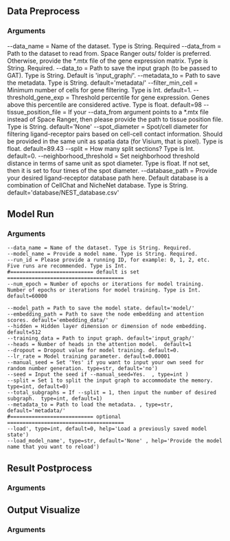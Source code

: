 ## Data Preprocess 
### Arguments
--data_name = Name of the dataset. Type is String. Required
--data_from = Path to the dataset to read from. Space Ranger outs/ folder is preferred. Otherwise, provide the *.mtx file of the gene expression matrix. Type is String. Required.
--data_to = Path to save the input graph (to be passed to GAT). Type is String. Default is 'input_graph/'.
--metadata_to = Path to save the metadata. Type is String. default='metadata/'
--filter_min_cell = Minimum number of cells for gene filtering. Type is Int. default=1. 
--threshold_gene_exp = Threshold percentile for gene expression. Genes above this percentile are considered active. Type is float. default=98
--tissue_position_file = If your --data_from argument points to a *.mtx file instead of Space Ranger, then please provide the path to tissue position file. Type is String. default='None'
--spot_diameter = Spot/cell diameter for filtering ligand-receptor pairs based on cell-cell contact information. Should be provided in the same unit as spatia data (for Visium, that is pixel). Type is float. default=89.43
--split = How many split sections? Type is Int. default=0. 
--neighborhood_threshold = Set neighborhood threshold distance in terms of same unit as spot diameter. Type is float. If not set, then it is set to four times of the spot diameter.
--database_path = Provide your desired ligand-receptor database path here. Default database is a combination of CellChat and NicheNet database. Type is String. default='database/NEST_database.csv'

## Model Run ###
### Arguments
    --data_name = Name of the dataset. Type is String. Required.  
    --model_name = Provide a model name. Type is String. Required. 
    --run_id = Please provide a running ID, for example: 0, 1, 2, etc. Five runs are recommended. Type is Int.
    #=========================== default is set ======================================
    --num_epoch = Number of epochs or iterations for model training. Number of epochs or iterations for model training. Type is Int. default=60000
    
    --model_path = Path to save the model state. default='model/'  
    --embedding_path = Path to save the node embedding and attention scores. default='embedding_data/'
    --hidden = Hidden layer dimension or dimension of node embedding. default=512
    --training_data = Path to input graph. default='input_graph/'
    --heads = Number of heads in the attention model.  default=1
    --dropout = Dropout value for model training. default=0.
    --lr_rate = Model training parameter. default=0.00001
    --manual_seed = Set 'Yes' if you want to input your own seed for random number generation. type=str, default='no')
    --seed = Input the seed if --manual_seed=Yes.  , type=int )
    --split = Set 1 to split the input graph to accommodate the memory. type=int, default=0)
    --total_subgraphs = If --split = 1, then input the number of desired subgraph.  type=int, default=1)
    --metadata_to = Path to load the metadata. , type=str, default='metadata/'
    #=========================== optional ======================================
    --load', type=int, default=0, help='Load a previously saved model state')  
    --load_model_name', type=str, default='None' , help='Provide the model name that you want to reload')


## Result Postprocess 
### Arguments

## Output Visualize 
### Arguments
